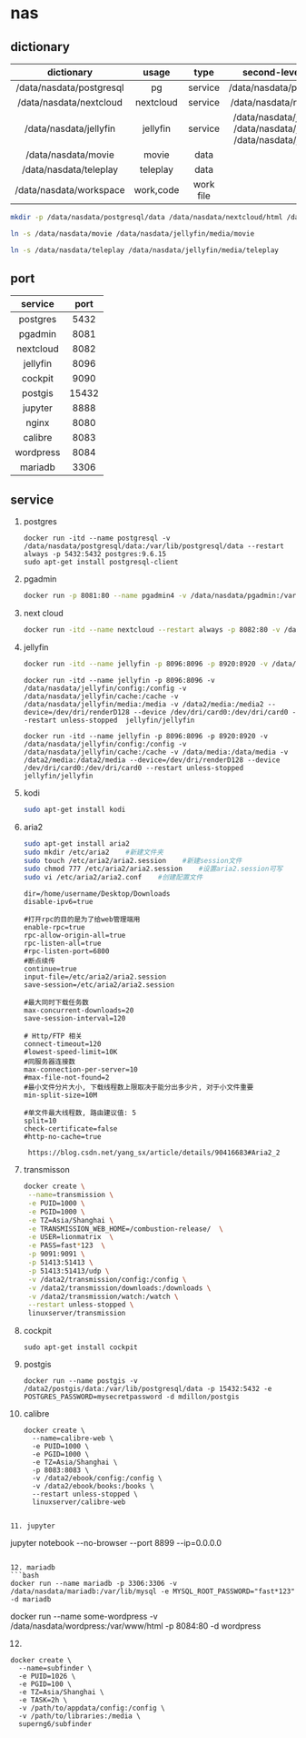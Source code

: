 # nas
## dictionary
dictionary | usage | type | second-level directory
:---:|:---:|:-----:|:---:
/data/nasdata/postgresql | pg        | service   | /data/nasdata/postgresql/data
/data/nasdata/nextcloud  | nextcloud | service   | /data/nasdata/nextcloud/html
/data/nasdata/jellyfin   | jellyfin  | service   | /data/nasdata/jellyfin/config /data/nasdata/jellyfin/cache /data/nasdata/jellyfin/media
/data/nasdata/movie      | movie     | data      |
/data/nasdata/teleplay   | teleplay  | data      |
/data/nasdata/workspace  | work,code | work file | 


```bash 
mkdir -p /data/nasdata/postgresql/data /data/nasdata/nextcloud/html /data/nasdata/jellyfin/config /data/nasdata/jellyfin/cache /data/nasdata/movie  /data/nasdata/teleplay /data/nasdata/workspace

ln -s /data/nasdata/movie /data/nasdata/jellyfin/media/movie

ln -s /data/nasdata/teleplay /data/nasdata/jellyfin/media/teleplay
```
## port
| service | port |
|:-------:|:----:|
|postgres | 5432 |
|pgadmin  | 8081 |
|nextcloud| 8082 |
|jellyfin | 8096 |
|cockpit  | 9090 |
|postgis  | 15432|
|jupyter  | 8888 |
|nginx    | 8080 |
|calibre  | 8083 | 
|wordpress| 8084 |
|mariadb  | 3306 | 

## service
1. postgres
    ```
    docker run -itd --name postgresql -v  /data/nasdata/postgresql/data:/var/lib/postgresql/data --restart always -p 5432:5432 postgres:9.6.15 
    sudo apt-get install postgresql-client
    ```
    
2. pgadmin
   ```bash
   docker run -p 8081:80 --name pgadmin4 -v /data/nasdata/pgadmin:/var/lib/pgadmin --restart always   -e "PGADMIN_DEFAULT_EMAIL=1149733622@qq.com"      -e "PGADMIN_DEFAULT_PASSWORD=fast*123"   -d dpage/pgadmin4
   ```
   
3. next cloud
    ```bash
    docker run -itd --name nextcloud --restart always -p 8082:80 -v /data/nasdata/nextcloud/html:/var/www/html  nextcloud
    ```
    
4. jellyfin
   ```bash 
   docker run -itd --name jellyfin -p 8096:8096 -p 8920:8920 -v /data/nasdata/jellyfin/config:/config -v /data/nasdata/jellyfin/cache:/cache -v /data2/media:/data2/media -v /data3/media:/data3/media -v /data4/media:/data4/media --device=/dev/dri/renderD128 --device /dev/dri/card0:/dev/dri/card0 --restart unless-stopped  jellyfin/jellyfin
   ```
   
   ```
   docker run -itd --name jellyfin -p 8096:8096 -v /data/nasdata/jellyfin/config:/config -v /data/nasdata/jellyfin/cache:/cache -v /data/nasdata/jellyfin/media:/media -v /data2/media:/media2 --device=/dev/dri/renderD128 --device /dev/dri/card0:/dev/dri/card0 --restart unless-stopped  jellyfin/jellyfin
   ```
   ```
   docker run -itd --name jellyfin -p 8096:8096 -p 8920:8920 -v /data/nasdata/jellyfin/config:/config -v /data/nasdata/jellyfin/cache:/cache -v /data/media:/data/media -v /data2/media:/data2/media --device=/dev/dri/renderD128 --device /dev/dri/card0:/dev/dri/card0 --restart unless-stopped  jellyfin/jellyfin
   ```
   
   
5. kodi

   ```bash
   sudo apt-get install kodi 
   ```

6. aria2
   ```bash 
   sudo apt-get install aria2
   sudo mkdir /etc/aria2    #新建文件夹 
   sudo touch /etc/aria2/aria2.session    #新建session文件
   sudo chmod 777 /etc/aria2/aria2.session    #设置aria2.session可写 
   sudo vi /etc/aria2/aria2.conf    #创建配置文件
   ```
   ```
   dir=/home/username/Desktop/Downloads 
   disable-ipv6=true
   
   #打开rpc的目的是为了给web管理端用
   enable-rpc=true
   rpc-allow-origin-all=true
   rpc-listen-all=true
   #rpc-listen-port=6800
   #断点续传
   continue=true
   input-file=/etc/aria2/aria2.session
   save-session=/etc/aria2/aria2.session
   
   #最大同时下载任务数
   max-concurrent-downloads=20
   save-session-interval=120
   
   # Http/FTP 相关
   connect-timeout=120
   #lowest-speed-limit=10K
   #同服务器连接数
   max-connection-per-server=10
   #max-file-not-found=2
   #最小文件分片大小, 下载线程数上限取决于能分出多少片, 对于小文件重要
   min-split-size=10M
   
   #单文件最大线程数, 路由建议值: 5
   split=10
   check-certificate=false
   #http-no-cache=true
   ```
   ```
    https://blog.csdn.net/yang_sx/article/details/90416683#Aria2_2
   ```

7. transmisson
   ```bash
   docker create \
    --name=transmission \
    -e PUID=1000 \
    -e PGID=1000 \
    -e TZ=Asia/Shanghai \
    -e TRANSMISSION_WEB_HOME=/combustion-release/  \
    -e USER=lionmatrix  \
    -e PASS=fast*123  \
    -p 9091:9091 \
    -p 51413:51413 \
    -p 51413:51413/udp \
    -v /data2/transmission/config:/config \
    -v /data2/transmission/downloads:/downloads \
    -v /data2/transmission/watch:/watch \
    --restart unless-stopped \
    linuxserver/transmission
   ```

8. cockpit
   ```
   sudo apt-get install cockpit
   ```
9. postgis
   ```
   docker run --name postgis -v  /data2/postgis/data:/var/lib/postgresql/data -p 15432:5432 -e POSTGRES_PASSWORD=mysecretpassword -d mdillon/postgis

   ```
10. calibre 
    ```
    docker create \
      --name=calibre-web \
      -e PUID=1000 \
      -e PGID=1000 \
      -e TZ=Asia/Shanghai \
      -p 8083:8083 \
      -v /data2/ebook/config:/config \
      -v /data2/ebook/books:/books \
      --restart unless-stopped \
      linuxserver/calibre-web
   ```

11. jupyter 
   ```
   jupyter notebook --no-browser --port 8899 --ip=0.0.0.0
   ```

12. mariadb 
   ```bash 
   docker run --name mariadb -p 3306:3306 -v /data/nasdata/mariadb:/var/lib/mysql -e MYSQL_ROOT_PASSWORD="fast*123" -d mariadb

   ```


docker run --name some-wordpress -v /data/nasdata/wordpress:/var/www/html -p 8084:80 -d wordpress




12. 
```
docker create \
  --name=subfinder \
  -e PUID=1026 \
  -e PGID=100 \
  -e TZ=Asia/Shanghai \
  -e TASK=2h \
  -v /path/to/appdata/config:/config \
  -v /path/to/libraries:/media \
  superng6/subfinder
  ```
